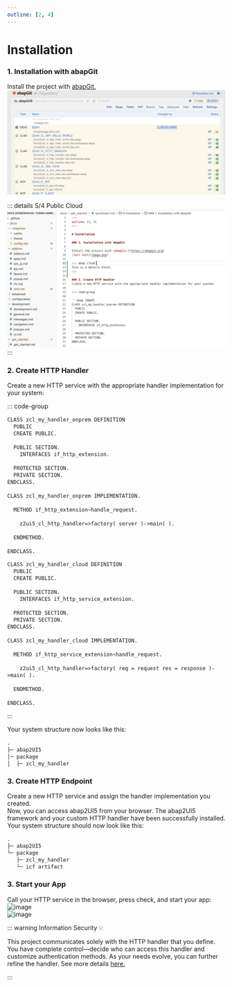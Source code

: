```yaml
---
outline: [2, 4]
---
```


# Installation

### 1. Installation with abapGit

Install the project with [abapGit.](https://abapgit.org)
![alt text](image.png)

::: details S/4 Public Cloud
![alt text](image-3.png)
:::

### 2. Create HTTP Handler
Create a new HTTP service with the appropriate handler implementation for your system:

::: code-group

```abap [ABAP]
CLASS zcl_my_handler_onprem DEFINITION
  PUBLIC
  CREATE PUBLIC.

  PUBLIC SECTION.
    INTERFACES if_http_extension.

  PROTECTED SECTION.
  PRIVATE SECTION.
ENDCLASS.

CLASS zcl_my_handler_onprem IMPLEMENTATION.

  METHOD if_http_extension~handle_request.

    z2ui5_cl_http_handler=>factory( server )->main( ).

  ENDMETHOD.

ENDCLASS.
```

```abap [ABAP Cloud]
CLASS zcl_my_handler_cloud DEFINITION
  PUBLIC
  CREATE PUBLIC.

  PUBLIC SECTION.
    INTERFACES if_http_service_extension.

  PROTECTED SECTION.
  PRIVATE SECTION.
ENDCLASS.

CLASS zcl_my_handler_cloud IMPLEMENTATION.

  METHOD if_http_service_extension~handle_request.

    z2ui5_cl_http_handler=>factory( req = request res = response )->main( ).

  ENDMETHOD.

ENDCLASS.
```
:::

Your system structure now looks like this:
```
.
├─ abap2UI5
│─ package
│  ├─ zcl_my_handler
```


### 3. Create HTTP Endpoint
Create a new HTTP service and assign the handler implementation you created. <br>
Now, you can access abap2UI5 from your browser. The abap2UI5 framework and your custom HTTP handler have been successfully installed.<br>
Your system structure should now look like this:<br>
```
.
├─ abap2UI5
└─ package
   ├─ zcl_my_handler
   └─ icf artifact
```

### 3. Start your App
Call your HTTP service in the browser, press check, and start your app:
<img width="800" alt="image" src="https://github.com/user-attachments/assets/c8962298-068d-4efb-a853-c44a9b9cda56"><br>
<img width="800" alt="image" src="https://github.com/user-attachments/assets/beee0551-494f-4e29-98bd-529395e27405">



::: warning Information Security 💡

This project communicates solely with the HTTP handler that you define. You have complete control—decide who can access this handler and customize authentication methods. As your needs evolve, you can further refine the handler. See more details [here.](/configuration/general)

:::

